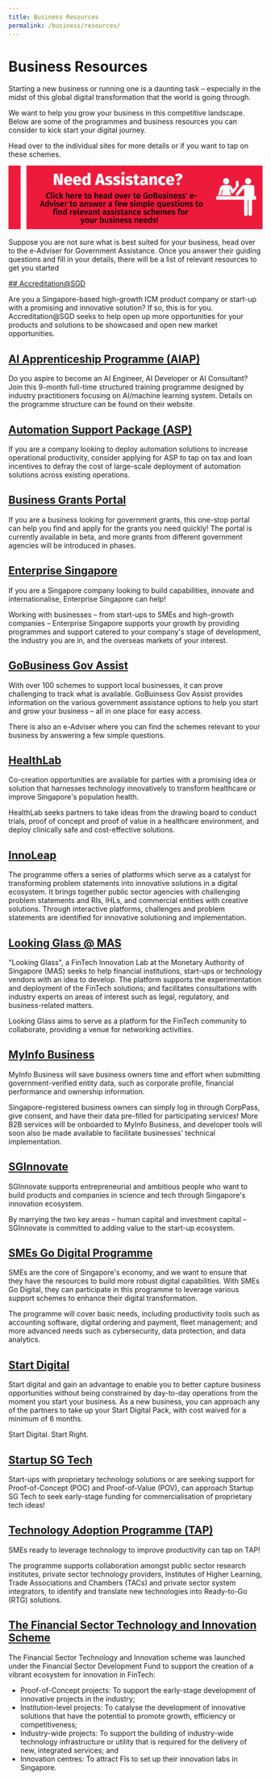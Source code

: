 ```yaml
---
title: Business Resources 
permalink: /business/resources/
---
```


# Business Resources

Starting a new business or running one is a daunting task – especially in the midst of this global digital transformation that the world is going through. 

We want to help you grow your business in this competitive landscape. Below are some of the programmes and business resources you can consider to kick start your digital journey. 

Head over to the individual sites for more details or if you want to tap on these schemes. 

<div style="width:100%;display:flex;justify-content:center;"><a href="https://gaeadviser.gobusiness.gov.sg" target="_blank"><img alt="e-adviser banner" src="/images/business/e-adviser-banner.png"></a></div>

Suppose you are not sure what is best suited for your business, head over to the e-Adviser for Government Assistance. Once you answer their guiding questions and fill in your details, there will be a list of relevant resources to get you started


<a href="https://www.imda.gov.sg/programme-listing/accreditation-at-sgd" target="_blank"> ## Accreditation@SGD</a>

Are you a Singapore-based high-growth ICM product company or start-up with a promising and innovative solution? If so, this is for you. Accreditation@SGD seeks to help open up more opportunities for your products and solutions to be showcased and open new market opportunities. 


<a href="https://www.aisingapore.org/aiap/" target="_blank"><h2>AI Apprenticeship Programme (AIAP)</h2></a>

Do you aspire to become an AI Engineer, AI Developer or AI Consultant? Join this 9-month full-time structured training programme designed by industry practitioners focusing on AI/machine learning system. Details on the programme structure can be found on their website. 


<a href="https://www.enterprisesg.gov.sg/financial-assistance/grants/for-local-companies/enterprise-development-grant/innovation-and-productivity/automation" target="_blank"><h2>Automation Support Package (ASP)</h2></a>

If you are a company looking to deploy automation solutions to increase operational productivity, consider applying for ASP to tap on tax and loan incentives to defray the cost of large-scale deployment of automation solutions across existing operations.

<a href="https://www.businessgrants.gov.sg/" target="_blank"><h2>Business Grants Portal</h2></a>

If you are a business looking for government grants, this one-stop portal can help you find and apply for the grants you need quickly! The portal is currently available in beta, and more grants from different government agencies will be introduced in phases.


<a href="https://www.enterprisesg.gov.sg/" target="_blank"><h2>Enterprise Singapore</h2></a>

If you are a Singapore company looking to build capabilities, innovate and internationalise, Enterprise Singapore can help! 

Working with businesses – from start-ups to SMEs and high-growth companies – Enterprise Singapore supports your growth by providing programmes and support catered to your company's stage of development, the industry you are in, and the overseas markets of your interest.


<a href="https://govassist.gobusiness.gov.sg/" target="_blank"><h2>GoBusiness Gov Assist</h2></a>

With over 100 schemes to support local businesses, it can prove challenging to track what is available. GoBuinsess Gov Assist provides information on the various government assistance options to help you start and grow your business – all in one place for easy access. 

There is also an e-Adviser where you can find the schemes relevant to your business by answering a few simple questions.


<a href="https://www.ihis.com.sg/HealthLab" target="_blank"><h2>HealthLab</h2></a>

Co-creation opportunities are available for parties with a promising idea or solution that harnesses technology innovatively to transform healthcare or improve Singapore's population health. 

HealthLab seeks partners to take ideas from the drawing board to conduct trials, proof of concept and proof of value in a healthcare environment, and deploy clinically safe and cost-effective solutions.


<a href="https://www.tech.gov.sg/files/media/media-releases/2017/02/Annex%20B%20InnoLeap%20Factsheet.pdf" target="_blank"><h2>InnoLeap</h2></a>

The programme offers a series of platforms which serve as a catalyst for transforming problem statements into innovative solutions in a digital ecosystem. It brings together public sector agencies with challenging problem statements and RIs, IHLs, and commercial entities with creative solutions. Through interactive platforms, challenges and problem statements are identified for innovative solutioning and implementation.


<a href="https://www.mas.gov.sg/news/media-releases/2016/mas-establishes-fintech-innovation-lab" target="_blank"><h2>Looking Glass @ MAS</h2></a>

"Looking Glass", a FinTech Innovation Lab at the Monetary Authority of Singapore (MAS) seeks to help financial institutions, start-ups or technology vendors with an idea to develop. The platform supports the experimentation and deployment of the FinTech solutions; and facilitates consultations with industry experts on areas of interest such as legal, regulatory, and business-related matters.

Looking Glass aims to serve as a platform for the FinTech community to collaborate, providing a venue for networking activities. 


<a href="https://business.myinfo.gov.sg/" target="_blank"><h2>MyInfo Business</h2></a>

MyInfo Business will save business owners time and effort when submitting government-verified entity data, such as corporate profile, financial performance and ownership information. 

Singapore-registered business owners can simply log in through CorpPass, give consent, and have their data pre-filled for participating services! More B2B services will be onboarded to MyInfo Business, and developer tools will soon also be made available to facilitate businesses' technical implementation.


<a href="https://www.sginnovate.com/" target="_blank"><h2>SGInnovate</h2></a>

SGInnovate supports entrepreneurial and ambitious people who want to build products and companies in science and tech through Singapore's innovation ecosystem.

By marrying the two key areas – human capital and investment capital – SGInnovate is committed to adding value to the start-up ecosystem. 


<a href="https://www.imda.gov.sg/smesgodigital" target="_blank"><h2>SMEs Go Digital Programme</h2></a>

SMEs are the core of Singapore's economy, and we want to ensure that they have the resources to build more robust digital capabilities. With SMEs Go Digital, they can participate in this programme to leverage various support schemes to enhance their digital transformation. 

The programme will cover basic needs, including productivity tools such as accounting software, digital ordering and payment, fleet management; and more advanced needs such as cybersecurity, data protection, and data analytics.


<a href="https://www.imda.gov.sg/StartDigital" target="_blank"><h2>Start Digital</h2></a>

Start digital and gain an advantage to enable you to better capture business opportunities without being constrained by day-to-day operations from the moment you start your business. As a new business, you can approach any of the partners to take up your Start Digital Pack, with cost waived for a minimum of 6 months.

Start Digital. Start Right.


<a href="http://www.startupsg.net/startupsg-tech" target="_blank"><h2>Startup SG Tech</h2></a>

Start-ups with proprietary technology solutions or are seeking support for Proof-of-Concept (POC) and Proof-of-Value (POV), can approach Startup SG Tech to seek early-stage funding for commercialisation of proprietary tech ideas!


<a href="https://www.a-star.edu.sg/i2r/partnerships/small-and-medium--sized-enterprises-(smes)" target="_blank"><h2>Technology Adoption Programme (TAP)</h2></a>

SMEs ready to leverage technology to improve productivity can tap on TAP! 

The programme supports collaboration amongst public sector research institutes, private sector technology providers, Institutes of Higher Learning, Trade Associations and Chambers (TACs) and private sector system integrators, to identify and translate new technologies into Ready-to-Go (RTG) solutions.

<a href="http://www.mas.gov.sg/Singapore-Financial-Centre/Smart-Financial-Centre/Setting-up-your-Business.aspx" target="_blank"><h2>The Financial Sector Technology and Innovation Scheme</h2></a>

The Financial Sector Technology and Innovation scheme was launched under the Financial Sector Development Fund to support the creation of a vibrant ecosystem for innovation in FinTech:
- Proof-of-Concept projects: To support the early-stage development of innovative projects in the industry;
- Institution-level projects: To catalyse the development of innovative solutions that have the potential to promote growth, efficiency or competitiveness;
- Industry-wide projects: To support the building of industry-wide technology infrastructure or utility that is required for the delivery of new, integrated services; and
- Innovation centres: To attract FIs to set up their innovation labs in Singapore.
